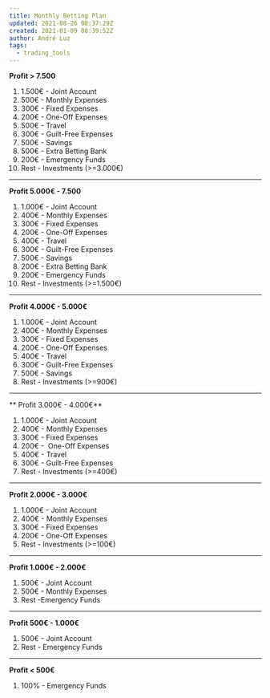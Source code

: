 ```yaml
---
title: Monthly Betting Plan
updated: 2021-08-26 08:37:29Z
created: 2021-01-09 08:39:52Z
author: André Luz
tags:
  - trading_tools
---
```


**Profit > 7.500**

1. 1.500€ - Joint Account
2. 500€ - Monthly Expenses
3. 300€ - Fixed Expenses
4. 200€ - One-Off Expenses
5. 500€ - Travel
6. 300€ - Guilt-Free Expenses
7. 500€ - Savings
8. 500€ - Extra Betting Bank
9. 200€ - Emergency Funds
10. Rest - Investments (>=3.000€)

* * *

**Profit 5.000€ - 7.500**

1. 1.000€ - Joint Account
2. 400€ - Monthly Expenses
3. 300€ - Fixed Expenses
4. 200€ - One-Off Expenses
5. 400€ - Travel
6. 300€ - Guilt-Free Expenses
7. 500€ - Savings
8. 200€ - Extra Betting Bank
9. 200€ - Emergency Funds
10. Rest - Investments (>=1.500€)

* * *

**Profit 4.000€ - 5.000€**

1. 1.000€ - Joint Account
2. 400€ - Monthly Expenses
3. 300€ - Fixed Expenses
4. 200€ - One-Off Expenses
5. 400€ - Travel
6. 300€ - Guilt-Free Expenses
7. 500€ - Savings
8. Rest - Investments (>=900€)

* * *

** Profit 3.000€ - 4.000€**

1. 1.000€ - Joint Account
2. 400€ - Monthly Expenses
3. 300€ - Fixed Expenses
4. 200€ -  One-Off Expenses
5. 400€ - Travel
6. 300€ - Guilt-Free Expenses
7. Rest - Investments (>=400€)

* * *

**Profit 2.000€ - 3.000€**

1. 1.000€ - Joint Account
2. 400€ - Monthly Expenses
3. 300€ - Fixed Expenses
4. 200€ - One-Off Expenses
5. Rest - Investments (>=100€)

* * *

**Profit 1.000€ - 2.000€**

1. 500€ - Joint Account
2. 500€ - Monthly Expenses
3. Rest -Emergency Funds

* * *

**Profit 500€ - 1.000€**

1. 500€ - Joint Account
2. Rest - Emergency Funds

* * *

**Profit < 500€**

1. 100% - Emergency Funds